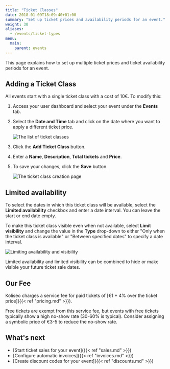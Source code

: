 ```yaml
---
title: "Ticket Classes"
date: 2018-01-09T18:09:40+01:00
summary: "Set up ticket prices and availability periods for an event."
weight: 30
aliases:
  - /events/ticket-types
menu:
  main:
    parent: events
---
```


This page explains how to set up multiple ticket prices and ticket availability periods for an event.

## Adding a Ticket Class

All events start with a single ticket class with a cost of 10€. To modify this:

1. Access your user dashboard and select your event under the **Events** tab.
2. Select the **Date and Time** tab and click on the date where you want to apply a different ticket price.

   ![The list of ticket classes](/img/screenshots/events/ticket-types-list.jpg)

3. Click the **Add Ticket Class** button.
4. Enter a **Name**, **Description**, **Total tickets** and **Price**.
5. To save your changes, click the **Save** button.

   ![The ticket class creation page](/img/screenshots/events/ticket-types-edit.jpg)

## Limited availability

To select the dates in which this ticket class will be available, select the **Limited availability** checkbox and enter a date interval. You can leave the start or end date empty.

To make this ticket class visible even when not available, select **Limit visibility** and change the value in the **Type** drop-down to either "Only when the ticket class is available" or "Between specified dates" to specify a date interval.

![Limiting availability and visibility](/img/screenshots/events/ticket-types-availability.jpg)

<aside class="note">
Limited availability and limited visibility can be combined to hide or make visible your future ticket sale dates. 
</aside>

## Our Fee

Koliseo charges a service fee for paid tickets of [€1 + 4% over the ticket price]({{< ref "pricing.md" >}}).

<aside class="note">
Free tickets are exempt from this service fee, but events with free tickets typically show a high no-show rate (30-60% is typical). Consider assigning a symbolic price of €3-5 to reduce the no-show rate.
</aside>

## What's next

- [Start ticket sales for your event]({{< ref "sales.md" >}})
- [Configure automatic invoices]({{< ref "invoices.md" >}})
- [Create discount codes for your event]({{< ref "discounts.md" >}})
